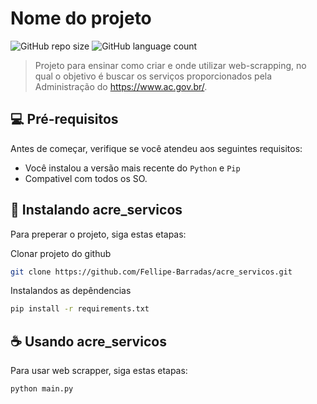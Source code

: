 # Nome do projeto

![GitHub repo size](https://img.shields.io/github/repo-size/Fellipe-Barradas/acre_servicos)
![GitHub language count](https://img.shields.io/github/languages/count/Fellipe-Barradas/acre_servicos)
> Projeto para ensinar como criar e onde utilizar web-scrapping, no qual o objetivo é buscar os serviços proporcionados pela Administração do https://www.ac.gov.br/.

## 💻 Pré-requisitos

Antes de começar, verifique se você atendeu aos seguintes requisitos:

- Você instalou a versão mais recente do `Python` e `Pip`
- Compativel com todos os SO.

## 🚀 Instalando acre_servicos

Para preperar o projeto, siga estas etapas:

Clonar projeto do github
``` Bash
git clone https://github.com/Fellipe-Barradas/acre_servicos.git
```
Instalandos as depêndencias
``` Bash
pip install -r requirements.txt
```
## ☕ Usando acre_servicos

Para usar web scrapper, siga estas etapas:

```
python main.py
```